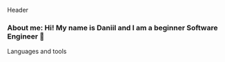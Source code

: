 Header

### About me: Hi! My name is Daniil and I am a beginner Software Engineer 👋

Languages and tools